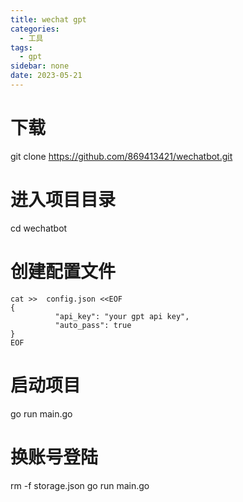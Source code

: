 ```yaml
---
title: wechat gpt
categories:
  - 工具
tags:
  - gpt
sidebar: none 
date: 2023-05-21
---
```


# 下载

git clone https://github.com/869413421/wechatbot.git

# 进入项目目录
cd wechatbot

# 创建配置文件
```
cat >>  config.json <<EOF
{
          "api_key": "your gpt api key",
          "auto_pass": true
}
EOF
```

# 启动项目
go run main.go

# 换账号登陆
rm -f storage.json
go run main.go

